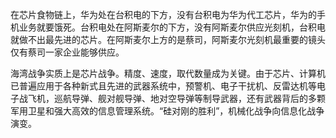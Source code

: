 在芯片食物链上，华为处在台积电的下方，没有台积电为华为代工芯片，华为的手机业务就要饿死。台积电处在阿斯麦尔的下方，没有阿斯麦尔供应光刻机，台积电就做不出最先进的芯片。在阿斯麦尔上方的是蔡司，阿斯麦尔光刻机最重要的镜头仅有蔡司一家企业能够供应。

海湾战争实质上是芯片战争。精度、速度，取代数量成为关键。由于芯片、计算机已普遍应用于各种新式且先进的武器系统中，预警机、电子干扰机、反雷达机等电子战飞机，巡航导弹、舰对舰导弹、地对空导弹等制导武器，还有武器背后的多颗军用卫星和强大高效的信息管理系统。“硅对刚的胜利”，机械化战争向信息化战争演变。
